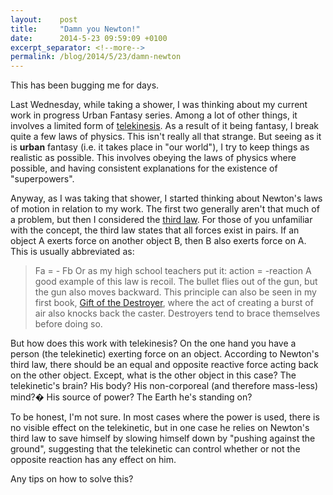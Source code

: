 ```yaml
---
layout:    post
title:     "Damn you Newton!"
date:      2014-5-23 09:59:09 +0100
excerpt_separator: <!--more-->
permalink: /blog/2014/5/23/damn-newton
---
```


This has been bugging me for days.

Last Wednesday, while taking a shower, I was thinking about my current work in progress Urban Fantasy series. Among a lot of other things, it involves a limited form of [telekinesis](http://en.wikipedia.org/wiki/Psychokinesis). As a result of it being fantasy, I break quite a few laws of physics. This isn't really all that strange. But seeing as it is **urban** fantasy (i.e. it takes place in &quot;our world&quot;), I try to keep things as realistic as possible. This involves obeying the laws of physics where possible, and having consistent explanations for the existence of &quot;superpowers&quot;.

<!--more-->
Anyway, as I was taking that shower, I started thinking about Newton's laws of motion in relation to my work. The first two generally aren't that much of a problem, but then I considered the [third law](http://en.wikipedia.org/wiki/Newton%27s_laws_of_motion#Newton.27s_third_law). For those of you unfamiliar with the concept, the third law states that all forces exist in pairs. If an object A exerts force on another object B, then B also exerts force on A. This is usually abbreviated as:
> Fa = - Fb
Or as my high school teachers put it:
> action = -reaction
A good example of this law is recoil. The bullet flies out of the gun, but the gun also moves backward. This principle can also be seen in my first book, [Gift of the Destroyer](https://www.jeroensteenbeeke.nl/gift-destroyer/), where the act of creating a burst of air also knocks back the caster. Destroyers tend to brace themselves before doing so.

But how does this work with telekinesis? On the one hand you have a person (the telekinetic) exerting force on an object. According to Newton's third law, there should be an equal and opposite reactive force acting back on the other object. Except, what is the other object in this case? The telekinetic's brain? His body? His non-corporeal (and therefore mass-less) mind?� His source of power? The Earth he's standing on?

To be honest, I'm not sure. In most cases where the power is used, there is no visible effect on the telekinetic, but in one case he relies on Newton's third law to save himself by slowing himself down by &quot;pushing against the ground&quot;, suggesting that the telekinetic can control whether or not the opposite reaction has any effect on him.

Any tips on how to solve this?
